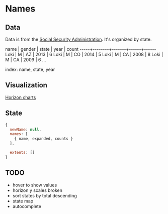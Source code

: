 Names
=====

Data
----
Data is from the [Social Security Administration][1]. It's organized by state.

name | gender | state | year | count
-----+--------+-------+------+------
Loki | M      | AZ    | 2013 | 6
Loki | M      | CO    | 2014 | 5
Loki | M      | CA    | 2008 | 8
Loki | M      | CA    | 2009 | 6
...

index: name, state, year

[1]: https://www.ssa.gov/oact/babynames/limits.html

Visualization
-------------
[Horizon charts][2]

[2]: http://bl.ocks.org/mbostock/1483226

State
-----
```javascript
{
  newName: null,
  names: [
    { name, expanded, counts }
  ],

  extents: []
}
```

TODO
----
- hover to show values
- horizon y scales broken
- sort states by total descending
- state map
- autocomplete
